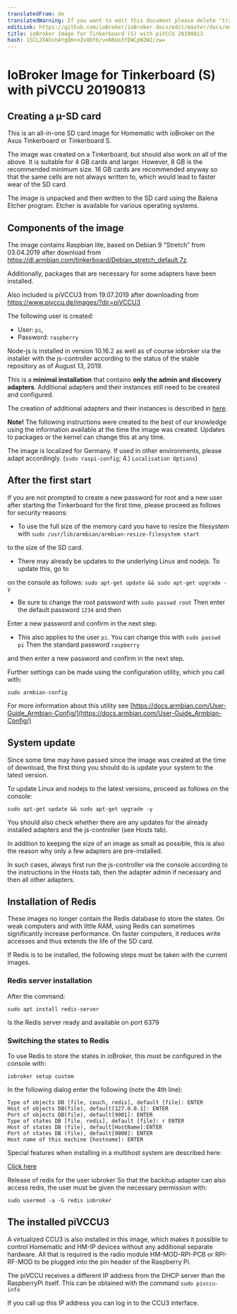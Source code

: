 ```yaml
---
translatedFrom: de
translatedWarning: If you want to edit this document please delete "translatedFrom" field, elsewise this document will be translated automatically again
editLink: https://github.com/ioBroker/ioBroker.docs/edit/master/docs/en/downloads/ioBroker_Image_Tinker_piVCCU3_20190813_stretch.md
title: ioBroker Image for Tinkerboard (S) with piVCCU 20190813
hash: 1SCL2XASshAYgQH+eZvQbYb/unN6Uo3fEWCpN2W2/zw=
---
```

# IoBroker Image for Tinkerboard (S) with piVCCU 20190813
## Creating a µ-SD card
This is an all-in-one SD card image for Homematic with ioBroker on the Asus Tinkerboard or Tinkerboard S.

The image was created on a Tinkerboard, but should also work on all of the above. It is suitable for 4 GB cards and larger. However, 8 GB is the recommended minimum size. 16 GB cards are recommended anyway so that the same cells are not always written to, which would lead to faster wear of the SD card.

The image is unpacked and then written to the SD card using the Balena Etcher program. Etcher is available for various operating systems.

## Components of the image
The image contains Raspbian lite, based on Debian 9 “Stretch” from 03.04.2019 after download from https://dl.armbian.com/tinkerboard/Debian_stretch_default.7z.

Additionally, packages that are necessary for some adapters have been installed.

Also included is piVCCU3 from 19.07.2019 after downloading from https://www.pivccu.de/images/?dir=piVCCU3

The following user is created:

* User: `pi`,
* Password: `raspberry`

Node-js is installed in version 10.16.2 as well as of course iobroker via the installer with the js-controller according to the status of the stable repository as of August 13, 2019.

This is a **minimal installation** that contains **only the admin and discovery adapters**. Additional adapters and their instances still need to be created and configured.

The creation of additional adapters and their instances is described in [here](/tutorial/adapter.md).

**Note!** The following instructions were created to the best of our knowledge using the information available at the time the image was created. Updates to packages or the kernel can change this at any time.

The image is localized for Germany. If used in other environments, please adapt accordingly. (`sudo raspi-config`; 4.) `Localisation Options`)

## After the first start
If you are not prompted to create a new password for root and a new user after starting the Tinkerboard for the first time, please proceed as follows for security reasons:

- To use the full size of the memory card you have to resize the filesystem with `sudo /usr/lib/armbian/armbian-resize-filesystem start`

to the size of the SD card.

- There may already be updates to the underlying Linux and nodejs. To update this, go to

on the console as follows: `sudo apt-get update && sudo apt-get upgrade -y`

- Be sure to change the root password with `sudo passwd root` Then enter the default password `1234` and then

Enter a new password and confirm in the next step.

- This also applies to the user `pi`. You can change this with `sudo passwd pi` Then the standard password `raspberry`

and then enter a new password and confirm in the next step.

Further settings can be made using the configuration utility, which you call with:

`sudo armbian-config`

For more information about this utility see [https://docs.armbian.com/User-Guide_Armbian-Config/](https://docs.armbian.com/User-Guide_Armbian-Config/)

## System update
Since some time may have passed since the image was created at the time of download, the first thing you should do is update your system to the latest version.

To update Linux and nodejs to the latest versions, proceed as follows on the console:

```sudo apt-get update && sudo apt-get upgrade -y```

You should also check whether there are any updates for the already installed adapters and the js-controller (see Hosts tab).

In addition to keeping the size of an image as small as possible, this is also the reason why only a few adapters are pre-installed.

In such cases, always first run the js-controller via the console according to the instructions in the Hosts tab, then the adapter admin if necessary and then all other adapters.

## Installation of Redis
These images no longer contain the Redis database to store the states. On weak computers and with little RAM, using Redis can sometimes significantly increase performance. On faster computers, it reduces write accesses and thus extends the life of the SD card.

If Redis is to be installed, the following steps must be taken with the current images.

### Redis server installation
After the command:

`sudo apt install redis-server`

Is the Redis server ready and available on port 6379

### Switching the states to Redis
To use Redis to store the states in ioBroker, this must be configured in the console with:

`iobroker setup custom`

In the following dialog enter the following (note the 4th line):

```
Type of objects DB [file, couch, redis], default [file]: ENTER
Host of objects DB(file), default[127.0.0.1]: ENTER
Port of objects DB(file), default[9001]: ENTER
Type of states DB [file, redis], default [file]: r ENTER
Host of states DB (file), default[HostName]:ENTER
Port of states DB (file), default[9000]: ENTER
Host name of this machine [hostname]: ENTER
```

Special features when installing in a multihost system are described here:

[Click here](config/multihost.md)

Release of redis for the user iobroker So that the backitup adapter can also access redis, the user must be given the necessary permission with:

`sudo usermod -a -G redis iobroker`

## The installed piVCCU3
A virtualized CCU3 is also installed in this image, which makes it possible to control Homematic and HM-IP devices without any additional separate hardware.
All that is required is the radio module HM-MOD-RPI-PCB or RPI-RF-MOD to be plugged into the pin header of the Raspberry Pi.

The piVCCU receives a different IP address from the DHCP server than the RaspberryPi itself. This can be obtained with the command `sudo pivccu-info`

If you call up this IP address you can log in to the CCU3 interface.
